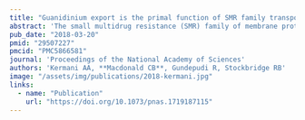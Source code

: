 ```yaml
---
title: "Guanidinium export is the primal function of SMR family transporters"
abstract: 'The small multidrug resistance (SMR) family of membrane proteins is prominent because of its rare dual topology architecture, simplicity, and small size. Its best studied member, EmrE, is an important model system in several fields related to membrane protein biology, from evolution to mechanism. But despite decades of work on these multidrug transporters, the native function of the SMR family has remained a mystery, and many highly similar SMR homologs do not transport drugs at all. Here we establish that representative SMR proteins, selected from each of the major clades in the phylogeny, function as guanidinium ion exporters. Drug-exporting SMRs are all clustered in a single minority clade. Using membrane transport experiments, we show that these guanidinium exporters, which we term Gdx, are very selective for guanidinium and strictly and stoichiometrically couple its export with the import of two protons. These findings draw important mechanistic distinctions with the notably promiscuous and weakly coupled drug exporters like EmrE.'
pub_date: "2018-03-20"
pmid: "29507227"
pmcid: "PMC5866581"
journal: 'Proceedings of the National Academy of Sciences'
authors: 'Kermani AA, **Macdonald CB**, Gundepudi R, Stockbridge RB'
image: "/assets/img/publications/2018-kermani.jpg"
links:
  - name: "Publication"
    url: "https://doi.org/10.1073/pnas.1719187115"
---
```

